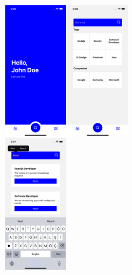 <img src="Home.png" alt="drawing" width="200"/>
<img src="Search.png" alt="drawing" width="200"/>
<img src="Results.png" alt="drawing" width="200"/>
